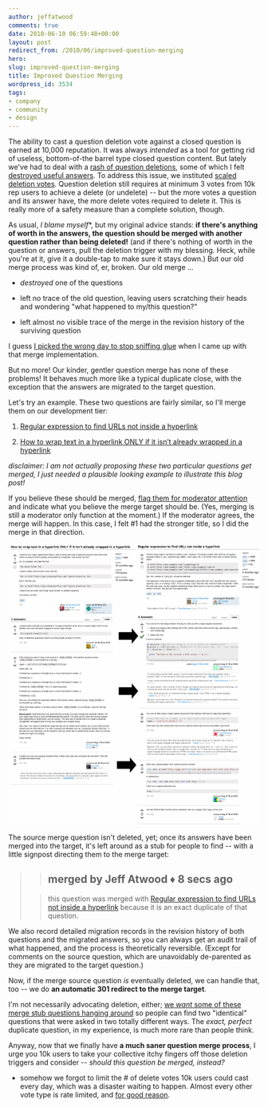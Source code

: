 ```yaml
---
author: jeffatwood
comments: true
date: 2010-06-10 06:59:48+00:00
layout: post
redirect_from: /2010/06/improved-question-merging
hero: 
slug: improved-question-merging
title: Improved Question Merging
wordpress_id: 3534
tags:
- company
- community
- design
---
```



The ability to cast a question deletion vote against a closed question is earned at 10,000 reputation. It was always _intended_ as a tool for getting rid of useless, bottom-of-the barrel type closed question content. But lately we've had to deal with a [rash of question deletions](http://meta.stackoverflow.com/questions/50069/why-are-we-deleting-instead-of-merging), some of which I felt [destroyed useful answers](http://meta.stackoverflow.com/questions/51097/the-great-question-deletion-audit-of-2010). To address this issue, we instituted [scaled deletion votes](http://meta.stackoverflow.com/questions/50523/should-delete-votes-be-limited-like-close-votes). Question deletion still requires at minimum 3 votes from 10k rep users to achieve a delete (or undelete) -- but the more votes a question and its answer have, the more delete votes required to delete it. This is really more of a safety measure than a complete solution, though.



As usual, _I blame myself_*, but my original advice stands: **if there's anything of worth in the answers, the question should be merged with another question rather than being deleted!** (and if there's nothing of worth in the question or answers, pull the deletion trigger with my blessing. Heck, while you're at it, give it a double-tap to make sure it stays down.) But our old merge process was kind of, er, broken. Our old merge …







  * _destroyed_ one of the questions

  * left no trace of the old question, leaving users scratching their heads and wondering "what happened to my/this question?"

  * left almost no visible trace of the merge in the revision history of the surviving question




I guess [I picked the wrong day to stop sniffing glue](http://www.youtube.com/watch?v=v46plhmxXU4) when I came up with that merge implementation.



But no more! Our kinder, gentler question merge has none of these problems! It behaves much more like a typical duplicate close, with the exception that the answers are migrated to the target question.



Let's try an example. These two questions are fairly similar, so I'll merge them on our development tier:







  1. [Regular expression to find URLs not inside a hyperlink](http://stackoverflow.com/questions/1315653/regular-expression-to-find-urls-not-inside-a-hyperlink)

  2. [How to wrap text in a hyperlink ONLY if it isn’t already wrapped in a hyperlink](http://stackoverflow.com/questions/1191637/how-to-wrap-text-in-a-hyperlink-only-if-it-isnt-already-wrapped-in-a-hyperlink)




_disclaimer: I am not actually proposing these two particular questions get merged, I just needed a plausible looking example to illustrate this blog post!_



If you believe these should be merged, [flag them for moderator attention](http://blog.stackoverflow.com/2009/04/raising-a-red-flag/) and indicate what you believe the merge target should be. (Yes, merging is still a moderator only function at the moment.) If the moderator agrees, the merge will happen. In this case, I felt #1 had the stronger title, so I did the merge in that direction. 



[![](/images/wordpress/question-merge-example-small.png)](/images/wordpress/question-merge-example.png)



The source merge question isn't deleted, yet; once its answers have been merged into the target, it's left around as a stub for people to find -- with a little signpost directing them to the merge target:





<blockquote>

> 
> ## merged by Jeff Atwood ♦ 8 secs ago
> 
> 

> 
> this question was merged with [Regular expression to find URLs not inside a hyperlink](http://stackoverflow.com/questions/1315653/regular-expression-to-find-urls-not-inside-a-hyperlink) because it is an exact duplicate of that question.
> 
> 
</blockquote>





We also record detailed migration records in the revision history of both questions and the migrated answers, so you can always get an audit trail of what happened, and the process is theoretically reversible. (Except for comments on the source question, which are unavoidably de-parented as they are migrated to the target question.)



Now, if the merge source question _is_ eventually deleted, we can handle that, too -- we do **an automatic 301 redirect to the merge target**.



I'm not necessarily advocating deletion, either; [we _want_ some of these merge stub questions hanging around](http://blog.stackoverflow.com/2009/04/handling-duplicate-questions/) so people can find two "identical" questions that were asked in two totally different ways. The _exact, perfect_ duplicate question, in my experience, is much more rare than people think.



Anyway, now that we finally have **a much saner question merge process**, I urge you 10k users to take your collective itchy fingers off those deletion triggers and consider -- _should this question be merged, instead?_



* somehow we forgot to limit the # of delete votes 10k users could cast every day, which was a disaster waiting to happen. Almost every other vote type is rate limited, and [for good reason](http://www.codinghorror.com/blog/2009/02/rate-limiting-and-velocity-checking.html).
